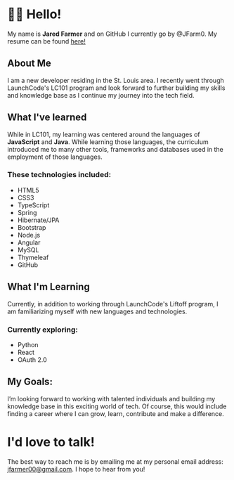 # :raising_hand_man: Hello!

My name is **Jared Farmer** and on GitHub I currently go by @JFarm0. My resume can be found [here!](https://docs.google.com/document/d/1wxvgtpTNoO8J2vUHvS3lz-vZkHTJzT23yzD5g72HM6U/edit?usp=sharing)

## About Me
I am a new developer residing in the St. Louis area. I recently went through LaunchCode's LC101 program and look forward to further building my skills and knowledge base as I continue my journey into the tech field.

## What I've learned
While in LC101, my learning was centered around the languages of **JavaScript** and **Java**. While learning those languages, the curriculum introduced me to many other tools, frameworks and databases used in the employment of those languages.

### These technologies included:
* HTML5
* CSS3
* TypeScript
* Spring
* Hibernate/JPA
* Bootstrap
* Node.js
* Angular
* MySQL
* Thymeleaf
* GitHub

## What I'm Learning
Currently, in addition to working through LaunchCode's Liftoff program, I am familiarizing myself with new languages and technologies.

### Currently exploring:
* Python
* React
* OAuth 2.0

## My Goals:
I’m looking forward to working with talented individuals and building my knowledge base in this exciting world of tech. Of course, this would include finding a career where I can grow, learn, contribute and make a difference.

# I'd love to talk!

The best way to reach me is by emailing me at my personal email address: jfarmer00@gmail.com. I hope to hear from you!

<!---
JFarm0/JFarm0 is a ✨ special ✨ repository because its `README.md` (this file) appears on your GitHub profile.
You can click the Preview link to take a look at your changes.
--->
